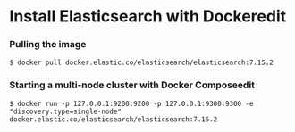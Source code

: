# Install Elasticsearch with Dockeredit


### Pulling the image
```
$ docker pull docker.elastic.co/elasticsearch/elasticsearch:7.15.2
```


### Starting a multi-node cluster with Docker Composeedit
```
$ docker run -p 127.0.0.1:9200:9200 -p 127.0.0.1:9300:9300 -e "discovery.type=single-node" docker.elastic.co/elasticsearch/elasticsearch:7.15.2
```

